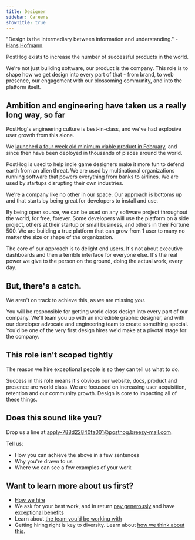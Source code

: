 ```yaml
---
title: Designer
sidebar: Careers
showTitle: true
---
```


"Design is the intermediary between information and understanding." - [Hans Hofmann](https://en.wikipedia.org/wiki/Hans_Hofmann).

PostHog exists to increase the number of successful products in the world.

We're not just building software, our product is the company. This role is to shape how we get design into every part of that - from brand, to web presence, our engagement with our blossoming community, and into the platform itself.

## Ambition and engineering have taken us a really long way, so far

PostHog's engineering culture is best-in-class, and we've had explosive user growth from this alone.

We [launched a four week old minimum viable product in February](/handbook/company/story), and since then have been deployed in thousands of places around the world.

PostHog is used to help indie game designers make it more fun to defend earth from an alien threat. We are used by multinational organizations running software that powers everything from banks to airlines. We are used by startups disrupting their own industries.

We're a company like no other in our space. Our approach is bottoms up and that starts by being great for developers to install and use.

By being open source, we can be used on any software project throughout the world, for free, forever. Some developers will use the platform on a side project, others at their startup or small business, and others in their Fortune 500. We are building a true platform that can grow from 1 user to many no matter the size or shape of the organization.

The core of our approach is to delight end users. It's not about executive dashboards and then a terrible interface for everyone else. It's the real power we give to the person on the ground, doing the actual work, every day.

## But, there's a catch.

We aren't on track to achieve this, as we are missing *you*.

You will be responsible for getting world class design into every part of our company. We'll team you up with an incredible graphic designer, and with our developer advocate and engineering team to create something special. You'd be one of the very first design hires we'd make at a pivotal stage for the company.

## This role isn't scoped tightly

The reason we hire exceptional people is so they can tell us what to do.

Success in this role means it's obvious our website, docs, product and presence are world class. We are focussed on increasing user acquisition, retention and our community growth. Design is core to impacting all of these things.

## Does this sound like you?

Drop us a line at [apply-788d22840fa001@posthog.breezy-mail.com](mailto:apply-788d22840fa001@posthog.breezy-mail.com).

Tell us:

* How you can achieve the above in a few sentences 
* Why you're drawn to us
* Where we can see a few examples of your work

## Want to learn more about us first?

* [How we hire](/careers#the-process)
* We ask for your best work, and in return [pay generously](/handbook/people/compensation) and have [exceptional benefits](/careers/#benefits)
* Learn about [the team you'd be working with](/handbook/company/team)
* Getting hiring right is key to diversity. Learn about [how we think about this](/handbook/company/diversity).
